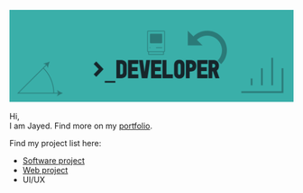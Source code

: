 <a href ="https://github.com/JayedRafiProjects"><img src="https://github.com/JayedRafiProjects/JayedRafiProjects/blob/main/cover_github.png" alt="cover"></a>
<p align="justify">Hi,<br/>I am Jayed. Find more on my <a href="https://jayedrafi.com">portfolio</a>.</p>
<p>Find my project list here:
<ul>
  <li> <a href="https://jayedrafi.com/software-development/">Software project</a> </li>
  <li> <a href="https://jayedrafi.com/web-development/">Web project</a> </li>
  <li> UI/UX </li>
</ul>
</p>
